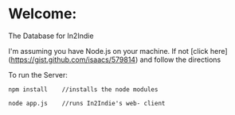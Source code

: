 Welcome:
========

The Database for In2Indie

I'm assuming you have Node.js on your machine.  If not [click here] (https://gist.github.com/isaacs/579814) and follow the directions

To run the Server: 

  
    npm install    //installs the node modules 

    node app.js    //runs In2Indie's web- client